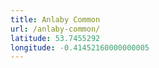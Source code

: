 ```yaml
---
title: Anlaby Common
url: /anlaby-common/
latitude: 53.7455292
longitude: -0.41452160000000005
---
```

